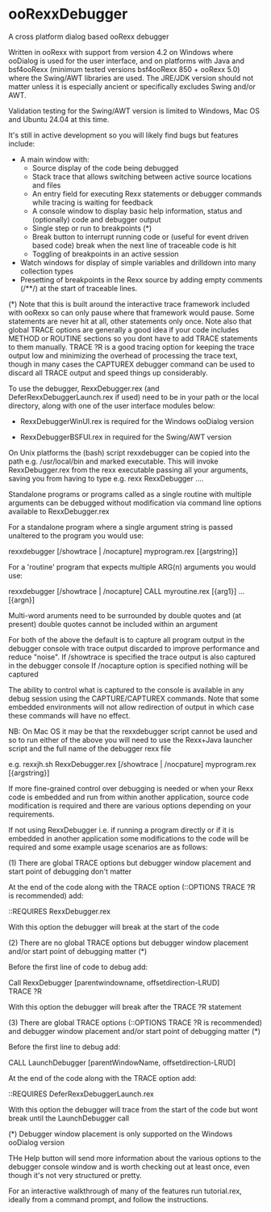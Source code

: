 # ooRexxDebugger

A cross platform dialog based ooRexx debugger

Written in ooRexx with support from version 4.2 on Windows where ooDialog is used for the user interface, 
and on platforms with Java and bsf4ooRexx (minimum tested versions bsf4ooRexx 850 + ooRexx 5.0) where the 
Swing/AWT libraries are used. The JRE/JDK version should not matter unless it is especially ancient or
specifically excludes Swing and/or AWT.

Validation testing for the  Swing/AWT version is limited to  Windows, Mac OS and Ubuntu 24.04 at this time.

It's still in active development so you will likely find bugs but features include:

- A main window with:
  -  Source display of the code being debugged
  -  Stack trace that allows switching between active source locations and files
  -  An entry field for executing Rexx statements or debugger commands while tracing is waiting for feedback
  -  A console window to display basic help information, status and (optionally) code and debugger output 
  -  Single step or run to breakpoints (*)
  -  Break button to interrupt running code or (useful for event driven based code) break when the next line of traceable code is hit 
  -  Toggling of breakpoints in an active session
- Watch windows for display of simple variables and drilldown into many collection types
- Presetting of breakpoints in the Rexx source by adding  empty comments (/**/) at the start of traceable lines.

(*) Note that this is built around the interactive trace framework included with ooRexx so can only pause
where that framework would pause. Some statements are never hit at all, other statements only once. 
Note also that global TRACE options are generally a good idea if your code includes METHOD or ROUTINE
sections so you dont have to add TRACE statements to them manually. TRACE ?R is a good tracing option for 
keeping the trace output low and minimizing the overhead of processing the trace text, though in many cases the 
CAPTUREX debugger command can be used to discard all TRACE output and speed things up considerably.

To  use the debugger, RexxDebugger.rex (and DeferRexxDebuggerLaunch.rex if used) need to be in your path or the local directory,
along with one of the user interface modules below:

   - RexxDebuggerWinUI.rex is required for the Windows ooDialog version

   - RexxDebuggerBSFUI.rex in required for the Swing/AWT version

On Unix platforms the (bash) script rexxdebugger can be copied into the path e.g. /usr/local/bin and marked executable. This will
invoke RexxDebugger.rex from the rexx executable passing all your arguments, saving you from having to type e.g. rexx RexxDebugger .... 

Standalone programs or programs called as a single routine with multiple arguments can be debugged without modification via command line options available to RexxDebugger.rex

For a standalone program  where a single argument string is passed unaltered to the program you would use:

rexxdebugger [/showtrace | /nocapture] myprogram.rex [{argstring}]

For a 'routine' program that expects multiple ARG(n) arguments you would use:

rexxdebugger [/showtrace | /nocapture] CALL myroutine.rex [{arg1}] ... [{argn}]

Multi-word aruments need to be surrounded by double quotes and (at present) double quotes cannot be included within an argument

For both of the above the default is to capture all program output in the debugger console with trace output discarded to improve performance and reduce "noise". 
If /showtrace is specified the trace output is also captured in the debugger console
If /nocapture option is specified nothing will be captured

The ability to control what is captured to the console is available in any debug session using the CAPTURE/CAPTUREX commands. Note that some embedded environments will not allow redirection of output in which case these commands will have no effect.

NB: On Mac OS it may be that the rexxdebugger script cannot be used and so to run either of the above you will need to use the Rexx+Java launcher script and the full name of the debugger rexx file

e.g. rexxjh.sh RexxDebugger.rex [/showtrace | /nocpature] myprogram.rex [{argstring}]

If more fine-grained control over debugging is needed or when your Rexx code is embedded and run from within another application, source code modification is required and there are various options depending on your requirements.

If not using RexxDebugger i.e. if running a program directly or if it is embedded in another application some modifications to the code will be required and some example usage scenarios are as follows:

(1) There are global TRACE options but debugger window placement and start point of debugging don't matter

At the end of the code along with the TRACE option (::OPTIONS TRACE ?R is recommended) add:

  ::REQUIRES RexxDebugger.rex

With this option the debugger will break at the start of the code

(2) There are no global TRACE options but debugger window placement and/or start point of debugging matter (*)

Before the first line of code to debug add:
  
  Call RexxDebugger [parentwindowname, offsetdirection-LRUD]  
  TRACE ?R

With this option the debugger will break after the TRACE ?R statement
  
(3) There are global TRACE options (::OPTIONS TRACE ?R is recommended) and debugger window placement and/or start point of debugging matter (*)

Before the first line to debug add:

  CALL LaunchDebugger [parentWindowName, offsetdirection-LRUD]

At the end of the code along with the TRACE option add:

  ::REQUIRES DeferRexxDebuggerLaunch.rex

With this option the debugger will trace from the start of the code  but wont break until the LaunchDebugger call

(*) Debugger window placement is only supported on the Windows ooDialog version

THe Help button will send more information about the various options to the debugger console window and is worth checking out at least once, even though it's not very structured or pretty.

For an interactive walkthrough of many of the features run tutorial.rex, ideally from a command prompt, and follow the instructions.
